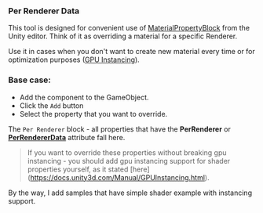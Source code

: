 ### Per Renderer Data
This tool is designed for convenient use of [MaterialPropertyBlock](https://docs.unity3d.com/ScriptReference/MaterialPropertyBlock.html) from the Unity editor.
Think of it as overriding a material for a specific Renderer.

Use it in cases when you don't want to create new material every time or for optimization purposes ([GPU Instancing](https://docs.unity3d.com/Manual/GPUInstancing.html)).

### Base case:
- Add the component to the GameObject.
- Click the `Add` button
- Select the property that you want to override.

The `Per Renderer` block - all properties that have the **PerRenderer** or **[PerRendererData](https://docs.unity3d.com/ScriptReference/MaterialProperty.PropFlags.PerRendererData.html)** attribute fall here.

> If you want to override these properties without breaking gpu instancing - you should add gpu instancing support for shader properties yourself, as it stated [here] (https://docs.unity3d.com/Manual/GPUInstancing.html).

By the way, I add samples that have simple shader example with instancing support.
